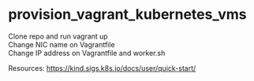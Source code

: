 # provision_vagrant_kubernetes_vms
Clone repo and run vagrant up  
Change NIC name on Vagrantfile  
Change IP address on Vagrantfile and worker.sh

Resources:
https://kind.sigs.k8s.io/docs/user/quick-start/

